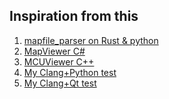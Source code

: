 ## Inspiration from this
1) [mapfile_parser on Rust & python](https://github.com/Decompollaborate/mapfile_parser)
2) [MapViewer C#](https://github.com/govind-mukundan/MapViewer)
3) [MCUViewer C++](https://github.com/klonyyy/MCUViewer)
4) [My Clang+Python test](https://github.com/shpegun60/ClangPythonTest)
5) [My Clang+Qt test](https://github.com/shpegun60/QtClangParser)
